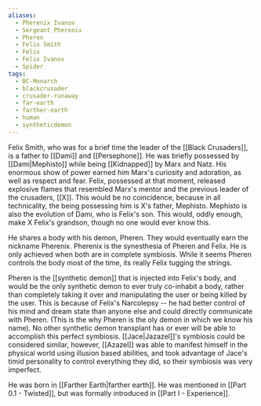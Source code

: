 ```yaml
---
aliases:
  - Pherenix Ivanov
  - Sergeant Pherenix
  - Pheren
  - Felix Smith
  - Felix
  - Felix Ivanov
  - Spider
tags:
  - BC-Monarch
  - blackcrusader
  - crusader-runaway
  - far-earth
  - farther-earth
  - human
  - syntheticdemon
---
```

Felix Smith, who was for a brief time the leader of the [[Black Crusaders]], is a father to [[Dami]] and [[Persephone]]. He was briefly possessed by [[Dami|Mephisto]] while being [[Kidnapped]] by Marx and Natz. His enormous show of power earned him Marx's curiosity and adoration, as well as respect and fear. Felix, possessed at that moment, released explosive flames that resembled Marx's mentor and the previous leader of the crusaders, [[X]]. This would be no coincidence, because in all technicality, the being possessing him is X's father, Mephisto. Mephisto is also the evolution of Dami, who is Felix's son. This would, oddly enough, make X Felix's grandson, though no one would ever know this.

He shares a body with his demon, Pheren. They would eventually earn the nickname Pherenix. Pherenix is the synesthesia of Pheren and Felix. He is only achieved when both are in complete symbiosis. While it seems Pheren controls the body most of the time, its really Felix tugging the strings.

Pheren is the [[synthetic demon]] that is injected into Felix's body, and would be the only synthetic demon to ever truly co-inhabit a body, rather than completely taking it over and manipulating the user or being killed by the user. This is because of Felix's Narcolepsy -- he had better control of his mind and dream state than anyone else and could directly communicate with Pheren. (This is the why Pheren is the oly demon in which we know his name). No other synthetic demon transplant has or ever will be able to accomplish this perfect symbiosis. [[Jace|Jazazel]]'s symbiosis could be considered similar, however, [[Azazel]] was able to manifest himself in the physical world using illusion based abilities, and took advantage of Jace's timid personality to control everything they did, so their symbiosis was very imperfect.

He was born in [[Farther Earth|farther earth]]. He was mentioned in [[Part 0.1 - Twisted]], but was formally introduced in [[Part I - Experience]].